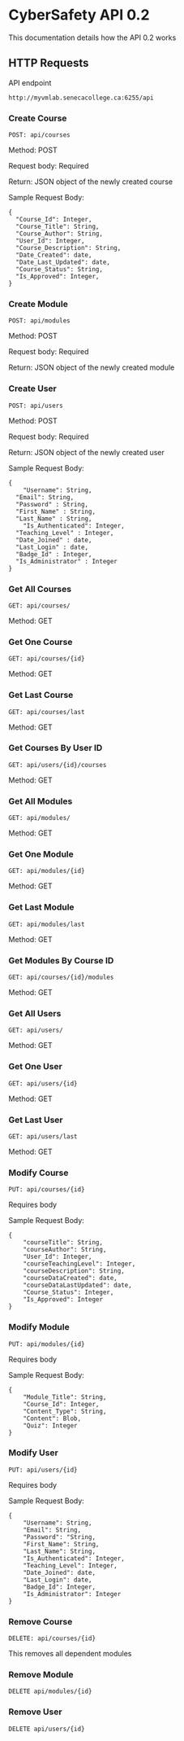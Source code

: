 # CyberSafety API 0.2

This documentation details how the API 0.2 works

## HTTP Requests

API endpoint

```
http://myvmlab.senecacollege.ca:6255/api
```

### Create Course

```
POST: api/courses
```
Method: POST

Request body: Required

Return: JSON object of the newly created course

Sample Request Body:

```
{
  "Course_Id": Integer,
  "Course_Title": String,
  "Course_Author": String,
  "User_Id": Integer,
  "Course_Description": String,
  "Date_Created": date,
  "Date_Last_Updated": date,
  "Course_Status": String,
  "Is_Approved": Integer,
}
```

### Create Module

```
POST: api/modules
```
Method: POST

Request body: Required

Return: JSON object of the newly created module

### Create User

```
POST: api/users
```
Method: POST

Request body: Required

Return: JSON object of the newly created user

Sample Request Body:

```
{
	"Username": String,
  "Email": String,
  "Password" : String,
  "First_Name" : String,
  "Last_Name" : String,
	"Is_Authenticated": Integer,
  "Teaching_Level" : Integer,
  "Date_Joined" : date,
  "Last_Login" : date,
  "Badge_Id" : Integer,
  "Is_Administrator" : Integer
}
```

### Get All Courses

```
GET: api/courses/
```
Method: GET

### Get One Course

```
GET: api/courses/{id}
```
Method: GET

### Get Last Course

```
GET: api/courses/last
```
Method: GET

### Get Courses By User ID

```
GET: api/users/{id}/courses
```
Method: GET


### Get All Modules

```
GET: api/modules/
```
Method: GET

### Get One Module

```
GET: api/modules/{id}
```
Method: GET

### Get Last Module

```
GET: api/modules/last
```
Method: GET

### Get Modules By Course ID

```
GET: api/courses/{id}/modules
```
Method: GET

### Get All Users

```
GET: api/users/
```
Method: GET

### Get One User

```
GET: api/users/{id}
```
Method: GET

### Get Last User

```
GET: api/users/last
```
Method: GET

### Modify Course

```
PUT: api/courses/{id}
```

Requires body

Sample Request Body:

```
{
    "courseTitle": String,
    "courseAuthor": String,
    "User_Id": Integer,
    "courseTeachingLevel": Integer,
    "courseDescription": String,
    "courseDataCreated": date,
    "courseDataLastUpdated": date,
    "Course_Status": Integer,
    "Is_Approved": Integer
}
```

### Modify Module

```
PUT: api/modules/{id}
```

Requires body

Sample Request Body:

```
{
    "Module_Title": String,
    "Course_Id": Integer,
    "Content_Type": String,
    "Content": Blob,
    "Quiz": Integer
}
```

### Modify User

```
PUT: api/users/{id}
```
Requires body

Sample Request Body:

```
{
    "Username": String,
    "Email": String,
    "Password": "String,
    "First_Name": String,
    "Last_Name": String,
    "Is_Authenticated": Integer,
    "Teaching_Level": Integer,
    "Date_Joined": date,
    "Last_Login": date,
    "Badge_Id": Integer,
    "Is_Administrator": Integer
}
```

### Remove Course

```
DELETE: api/courses/{id}
```
This removes all dependent modules

### Remove Module

```
DELETE api/modules/{id}
```
### Remove User

```
DELETE api/users/{id}
```
